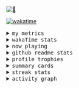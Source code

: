 [![🐙](https://hits.seeyoufarm.com/api/count/incr/badge.svg?url=https%3A%2F%2Fgithub.com%2Fktnkk%2Fhit-counter&count_bg=%23070707&title_bg=%23070707&icon=&icon_color=%23E7E7E7&title=visitors&edge_flat=true)](https://hits.seeyoufarm.com)

[![wakatime](https://wakatime.com/badge/user/43ee8060-219a-4cc8-b7a0-9a681ab5a8a7.svg)](https://wakatime.com/@43ee8060-219a-4cc8-b7a0-9a681ab5a8a7)

<details>
  <summary> <samp>my metrics</samp></summary>
  
  <br>
  
 ![🐳](https://github.com/kkhys/kkhys/blob/main/github-metrics.svg)
  
  ***
</details>

<details>
  <summary> <samp>wakaTime stats</samp></summary>
  
  <br>
  
<!--START_SECTION:waka-->
![Code Time](http://img.shields.io/badge/Code%20Time-230%20hrs%2023%20mins-blue)

**🐱 My GitHub Data** 

> 🏆 715 Contributions in the Year 2023
 > 
> 📦 4.9 MB Used in GitHub's Storage 
 > 
> 💼 Opted to Hire
 > 
> 📜 3 Public Repositories 
 > 
> 🔑 54 Private Repositories  
 > 
**I'm an Early 🐤** 

```text
🌞 Morning      927 commits       ████████░░░░░░░░░░░░░░░░░   35.30 % 
🌆 Daytime      632 commits       ██████░░░░░░░░░░░░░░░░░░░   24.07 % 
🌃 Evening      949 commits       █████████░░░░░░░░░░░░░░░░   36.14 % 
🌙 Night        118 commits       █░░░░░░░░░░░░░░░░░░░░░░░░   04.49 % 

```
📅 **I'm Most Productive on Monday** 

```text
Monday         494 commits       ████░░░░░░░░░░░░░░░░░░░░░   18.81 % 
Tuesday        477 commits       ████░░░░░░░░░░░░░░░░░░░░░   18.16 % 
Wednesday      433 commits       ████░░░░░░░░░░░░░░░░░░░░░   16.49 % 
Thursday       492 commits       ████░░░░░░░░░░░░░░░░░░░░░   18.74 % 
Friday         396 commits       ███░░░░░░░░░░░░░░░░░░░░░░   15.08 % 
Saturday       208 commits       ██░░░░░░░░░░░░░░░░░░░░░░░   07.92 % 
Sunday         126 commits       █░░░░░░░░░░░░░░░░░░░░░░░░   04.80 % 

```


📊 **This Week I Spent My Time On** 

```text
⌚︎ Time Zone: Asia/Tokyo

💬 Programming Languages: 
Other                    18 hrs 37 mins      ██████████████░░░░░░░░░░░   56.22 % 
TypeScript               5 hrs 49 mins       ████░░░░░░░░░░░░░░░░░░░░░   17.60 % 
Java                     3 hrs 36 mins       ██░░░░░░░░░░░░░░░░░░░░░░░   10.89 % 
Ruby                     2 hrs 53 mins       ██░░░░░░░░░░░░░░░░░░░░░░░   08.74 % 
Slim                     34 mins             ░░░░░░░░░░░░░░░░░░░░░░░░░   01.73 % 

🔥 Editors: 
Browser                  18 hrs 37 mins      ██████████████░░░░░░░░░░░   56.22 % 
WebStorm                 5 hrs 37 mins       ████░░░░░░░░░░░░░░░░░░░░░   16.98 % 
IntelliJ                 5 hrs 9 mins        ████░░░░░░░░░░░░░░░░░░░░░   15.57 % 
RubyMine                 3 hrs 43 mins       ██░░░░░░░░░░░░░░░░░░░░░░░   11.22 % 

💻 Operating System: 
Mac                      33 hrs 7 mins       █████████████████████████   100.00 % 

```


 Last Updated on 2023/02/18 18:32:34 UTC
<!--END_SECTION:waka-->
  
  ***
</details>


<details>
  <summary> <samp>now playing</samp></summary>
  
  <br>
 
 [![🐟](https://spotify-github-profile.vercel.app/api/view?uid=31ryofms4dnv7mrohhepo4c4zgqu&cover_image=true&theme=default&show_offline=false&background_color=121212&bar_color=53b14f&bar_color_cover=false)](https://open.spotify.com/user/31ryofms4dnv7mrohhepo4c4zgqu)
  
  ***
</details>

<details>
  <summary> <samp>github readme stats</samp></summary>
  
  <br>
  
 <p align="left"> 
  <img alt="🐠" src="https://github-readme-stats.vercel.app/api?username=kkhys&count_private=true&show_icons=true&theme=dark&include_all_commits=true" />
  <img alt="🐟" src="https://github-readme-stats.vercel.app/api/top-langs/?username=kkhys&layout=compact&theme=dark&langs_count=10&hide=HTML,CSS,SCSS" />
</p>
  
  ***
</details>

<details>
  <summary> <samp>profile trophies</samp></summary>
  
  <br>
  
  [![🐬](https://github-profile-trophy.vercel.app/?username=kkhys&rank=SECRET,SSS,SS,S,AAA,AA,A&theme=darkhub&row=1&margin-w=10&no-bg=true)](https://github.com/ryo-ma/github-profile-trophy)
  
  ***
</details>

<details>
  <summary> <samp>summary cards</samp></summary>
  
  <br>
  
  ![🐋](https://github-profile-summary-cards.vercel.app/api/cards/profile-details?username=kkhys&theme=github_dark)
  ![🦑](https://github-profile-summary-cards.vercel.app/api/cards/repos-per-language?username=kkhys&theme=github_dark)
  ![🦭](https://github-profile-summary-cards.vercel.app/api/cards/most-commit-language?username=kkhys&theme=github_dark)
  ![🦀](https://github-profile-summary-cards.vercel.app/api/cards/stats?username=kkhys&theme=github_dark)
  ![🦈](https://github-profile-summary-cards.vercel.app/api/cards/productive-time?username=kkhys&theme=github_dark)
  
  ***
</details>

<details>
  <summary> <samp>streak stats</samp></summary>
  
  <br>
  
  [![🐠](http://github-readme-streak-stats.herokuapp.com?user=kkhys&theme=dark)](https://git.io/streak-stats)
  
  ***
</details>

<details>
  <summary> <samp>activity graph</samp></summary>
  
  <br>
  
  [![🐡](https://github-readme-activity-graph.cyclic.app/graph?username=kkhys&theme=xcode)](https://github.com/ashutosh00710/github-readme-activity-graph)
  
  ***
</details>
